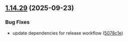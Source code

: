 ## [1.14.29](https://github.com/arpanrec/arpanrec.nebula/compare/1.14.28...1.14.29) (2025-09-23)


### Bug Fixes

* update dependencies for release workflow ([5078c1e](https://github.com/arpanrec/arpanrec.nebula/commit/5078c1ef99342bebfe629359cc480c569f9fdc98))
